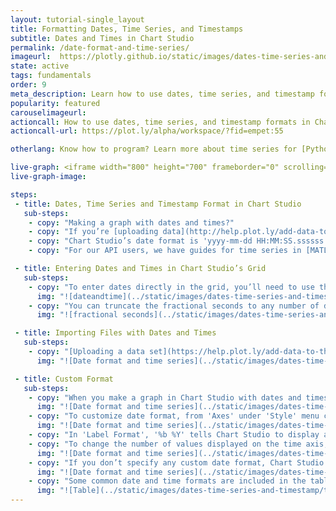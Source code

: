 ```yaml
---
layout: tutorial-single_layout
title: Formatting Dates, Time Series, and Timestamps
subtitle: Dates and Times in Chart Studio
permalink: /date-format-and-time-series/
imageurl:  https://plotly.github.io/static/images/dates-time-series-and-timestamp/thum-dates-time-series-and-timestamp.png
state: active
tags: fundamentals
order: 9
meta_description: Learn how to use dates, time series, and timestamp formats with Chart Studio graphs. Chart Studio is the easiest and fastest way to make and share graphs online.
popularity: featured
carouselimageurl:
actioncall: How to use dates, time series, and timestamp formats in Chart Studio
actioncall-url: https://plot.ly/alpha/workspace/?fid=empet:55

otherlang: Know how to program? Learn more about time series for [Python](https://plot.ly/python/time-series/) or [R](https://plot.ly/r/time-series/).

live-graph: <iframe width="800" height="700" frameborder="0" scrolling="no" src="https://plot.ly/~empet/55.embed"></iframe>
live-graph-image:

steps:
 - title: Dates, Time Series and Timestamp Format in Chart Studio
   sub-steps:
    - copy: "Making a graph with dates and times?"
    - copy: "If you’re [uploading data](http://help.plot.ly/add-data-to-the-plotly-grid/) into the grid, our parsing algorithm checks your data against more than 400 date formats to find the best match, even when your dates are in several styles. Read more below to learn how to enter dates and times in the grid, and how to change the format displayed on your graph."
    - copy: "Chart Studio’s date format is 'yyyy-mm-dd HH:MM:SS.ssssss'. You can enter this format directly, or depending on your data entry method, use our parsers to convert for you."
    - copy: "For our API users, we have guides for time series in [MATLAB](https://plot.ly/matlab/time-series/), [Python](https://plot.ly/python/time-series/), and [R](https://plot.ly/r/time-series/). If you’re using Python, we accept 'datetime.date' and 'datetime.datetime' formats. For plotly.js, we support JavaScript Date objects. Using MATLAB, you can specify the date format directly so our parser knows what to do. In R, we support R’s classes Date, POSIXlt and POSIXct in our ggplot2 to Chart Studio conversion."

 - title: Entering Dates and Times in Chart Studio’s Grid
   sub-steps:
    - copy: "To enter dates directly in the grid, you’ll need to use the format: yyyy-mm-dd HH:MM:SS.ssssss. Note that the hour must be a number between 00 and 23, with hours 12 through 23 reserved for PM. Your entry must include the four-digit year."
      img: "![dateandtime](../static/images/dates-time-series-and-timestamp/dates and times.png)"
    - copy: "You can truncate the fractional seconds to any number of digits. All other truncations require you to keep entire fields. Here are a few common mistakes to avoid."
      img: "![fractional seconds](../static/images/dates-time-series-and-timestamp/fractional seconds.png)"

 - title: Importing Files with Dates and Times
   sub-steps:
    - copy: "[Uploading a data set](https://help.plot.ly/add-data-to-the-plotly-grid/#step-2-option-2-import-a-data-file) into the grid from your computer, or an online repository? Chart Studio will parse the data for you into our native format so you’re ready to customize your graph."
      img: "![Date format and time series](../static/images/dates-time-series-and-timestamp/upload.png)"

 - title: Custom Format
   sub-steps:
    - copy: "When you make a graph in Chart Studio with dates and times, the default labelling picks spacing that fits the graph. Here the dates included year, month, and day, but Chart Studio displays month and year by default."
      img: "![Date format and time series](../static/images/dates-time-series-and-timestamp/dateFormat.png)"
    - copy: "To customize date format, from 'Axes' under 'Style' menu choose 'Tick Labels' submenu. Next, select the axis you wish to modify, and then set 'advanced(d3-time-format)' for 'Label Format' attribute. A text box will appear where you can enter a [custom time format](https://github.com/d3/d3-time-format/blob/v2.1.3/README.md#timeFormat)."
      img: "![Date format and time series](../static/images/dates-time-series-and-timestamp/time-format.png)"
    - copy: "In 'Label Format', '%b %Y' tells Chart Studio to display an abbreviated month and the year with century. One extra option: '%{n}f' allows you to show fractional seconds, where 'n' tells us the number of digits to include."
    - copy: "To change the number of values displayed on the time axis, use the 'Axes' under the 'Style' menu. Then from 'Tick Label' sub menu, pick a 'Max Number of Labels' of dates to display. Chart Studio automatically finds the greatest lower bound to be evenly spaced along the axis."
      img: "![Date format and time series](../static/images/dates-time-series-and-timestamp/maxNumberOfLabels.png)"
    - copy: "If you don’t specify any custom date format, Chart Studio will choose the format depending on your zoom level. As your viewer zooms in, new levels of detail will be included on the x axis."
      img: "![Date format and time series](../static/images/dates-time-series-and-timestamp/zoom-level.gif)"
    - copy: "Some common date and time formats are included in the table below."
      img: "![Table](../static/images/dates-time-series-and-timestamp/timeSeriesFormat.png)"
---
```

